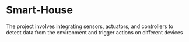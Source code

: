 # Smart-House
The project involves integrating sensors, actuators, and controllers to detect data from the environment and trigger actions on different devices
